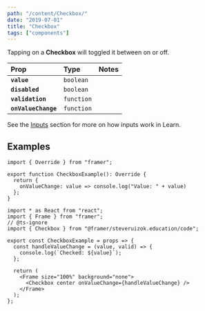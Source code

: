 ```yaml
---
path: "/content/Checkbox/"
date: "2019-07-01"
title: "Checkbox"
tags: ["components"]
---
```


Tapping on a **Checkbox** will toggled it between on or off.

| Prop                | Type       | Notes |
| :------------------ | :--------- | :---- |
| **`value`**         | `boolean`  |       |
| **`disabled`**      | `boolean`  |       |
| **`validation`**    | `function` |       |
| **`onValueChange`** | `function` |       |

See the [Inputs](content/Inputs) section for more on how inputs work in Learn.

## Examples

```tsx
import { Override } from "framer";

export function CheckboxExample(): Override {
  return {
    onValueChange: value => console.log("Value: " + value)
  };
}
```

```tsx
import * as React from "react";
import { Frame } from "framer";
// @ts-ignore
import { Checkbox } from "@framer/steveruizok.education/code";

export const CheckboxExample = props => {
  const handleValueChange = (value, valid) => {
    console.log(`Checked: ${value}`);
  };

  return (
    <Frame size="100%" background="none">
      <Checkbox center onValueChange={handleValueChange} />
    </Frame>
  );
};
```
